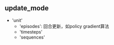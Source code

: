 ## update_mode
* 'unit'
    * 'episodes': 回合更新，如policy gradient算法
    * 'timesteps'
    * 'sequences'
